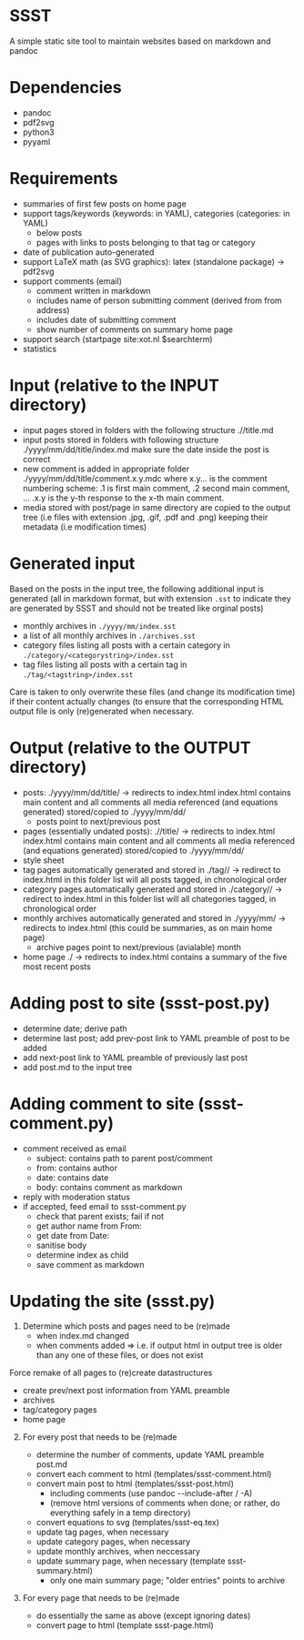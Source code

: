 # SSST

A simple static site tool to maintain websites based on markdown and pandoc

# Dependencies

- pandoc
- pdf2svg
- python3
- pyyaml

# Requirements

- summaries of first few posts on home page
- support tags/keywords (keywords: in YAML), categories (categories: in YAML)
  - below posts
  - pages with links to posts belonging to that tag or category
- date of publication auto-generated
- support LaTeX math (as SVG graphics): latex (standalone package) -> pdf2svg
- support comments (email)
  - comment written in markdown
  - includes name of person submitting comment (derived from from address)
  - includes date of submitting comment
  - show number of comments on summary home page
- support search (startpage site:xot.nl $searchterm)
- statistics

# Input (relative to the INPUT directory)

- input pages stored in folders with the following structure
  ./<optional path>/title.md
- input posts stored in folders with following structure
  ./yyyy/mm/dd/title/index.md
  make sure the date inside the post is correct
- new comment is added in appropriate folder
  ./yyyy/mm/dd/title/comment.x.y.mdc
  where x.y... is the comment numbering scheme: .1 is first main comment, .2 second main comment, ... .x.y is the y-th response to the x-th main comment.
- media stored with post/page in same directory are copied to the output tree 
  (i.e files with extension .jpg, .gif, .pdf and .png)
  keeping their metadata (i.e modification times)
  
# Generated input

Based on the posts in the input tree, the following additional input is generated (all in markdown format, but with extension `.sst` to indicate they
are generated by SSST and should not be treated like orginal posts)

- monthly archives in `./yyyy/mm/index.sst`
- a list of all monthly archives in `./archives.sst`
- category files listing all posts with a certain category in `./category/<categorystring>/index.sst`
- tag files listing all posts with a certain tag in `./tag/<tagstring>/index.sst`

Care is taken to only overwrite these files (and change its modification time) if their content actually changes (to ensure that the corresponding HTML output file is only (re)generated when necessary.

# Output (relative to the OUTPUT directory)

- posts:
  ./yyyy/mm/dd/title/ -> redirects to index.html 
  index.html contains main content and all comments
  all media referenced (and equations generated) stored/copied to ./yyyy/mm/dd/
  - posts point to next/previous post
- pages (essentially undated posts):
  ./<optional path>/title/ -> redirects to index.html 
  index.html contains main content and all comments
  all media referenced (and equations generated) stored/copied to ./yyyy/mm/dd/
- style sheet
- tag pages automatically generated and stored in
  ./tag/<tag>/ -> redirect to index.html in this folder
  list will all posts tagged, in chronological order
- category pages automatically generated and stored in
  ./category/<category>/ -> redirect to index.html in this folder
  list will all chategories tagged, in chronological order
- monthly archives automatically generated and stored in
  ./yyyy/mm/ -> redirects to index.html
  (this could be summaries, as on main home page)
  - archive pages point to next/previous (avialable) month
- home page
  ./ -> redirects to index.html
  contains a summary of the five most recent posts

# Adding post to site (ssst-post.py)

- determine date; derive path
- determine last post; add prev-post link to YAML preamble of post to be added
- add next-post link to YAML preamble of previously last post
- add post.md to the input tree


# Adding comment to site (ssst-comment.py)

- comment received as email
  - subject: contains path to parent post/comment
  - from: contains author
  - date: contains date
  - body: contains comment as markdown
- reply with moderation status
- if accepted, feed email to ssst-comment.py
  - check that parent exists; fail if not
  - get author name from From:
  - get date from Date:
  - sanitise body
  - determine index as child
  - save comment as markdown


# Updating the site (ssst.py)

1. Determine which posts and pages need to be (re)made
   - when index.md changed
   - when comments added 
   => i.e. if output html in output tree is older than any one of these files, or does not exist

Force remake of all pages to (re)create datastructures 
- create prev/next post information from YAML preamble
- archives
- tag/category pages
- home page

2. For every post that needs to be (re)made
    - determine the number of comments, update YAML preamble post.md 
    - convert each comment to html (templates/ssst-comment.html)
    - convert main post to html (templates/ssst-post.html)
      - including comments (use pandoc --include-after / -A)
	  - (remove html versions of comments when done; or rather, do everything safely in a temp directory)
    - convert equations to svg (templates/ssst-eq.tex)
    - update tag pages, when necessary
    - update category pages, when necessary
	- update monthly archives, when neccessary
    - update summary page, when necessary (template ssst-summary.html)
	  - only one main summary page; "older entries" points to archive
	  
3. For every page that needs to be (re)made
    - do essentially the same as above (except ignoring dates)
    - convert page to html (template ssst-page.html)


